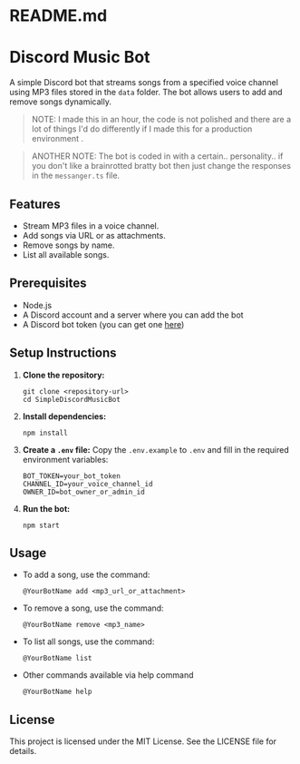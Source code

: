 # README.md

# Discord Music Bot

A simple Discord bot that streams songs from a specified voice channel using MP3 files stored in the `data` folder. The bot allows users to add and remove songs dynamically.

> NOTE: I made this in an hour, the code is not polished and there are a lot of things I'd do differently if I made this for a production environment .

> ANOTHER NOTE: The bot is coded in with a certain.. personality.. if you don't like a brainrotted bratty bot then just change the responses in the `messanger.ts` file.

## Features

- Stream MP3 files in a voice channel.
- Add songs via URL or as attachments.
- Remove songs by name.
- List all available songs.

## Prerequisites

- Node.js
- A Discord account and a server where you can add the bot
- A Discord bot token (you can get one [here](https://discord.com/developers/applications))

## Setup Instructions

1. **Clone the repository:**
   ```
   git clone <repository-url>
   cd SimpleDiscordMusicBot
   ```

2. **Install dependencies:**
   ```
   npm install
   ```

3. **Create a `.env` file:**
   Copy the `.env.example` to `.env` and fill in the required environment variables:
   ```
   BOT_TOKEN=your_bot_token
   CHANNEL_ID=your_voice_channel_id
   OWNER_ID=bot_owner_or_admin_id
   ```

4. **Run the bot:**
   ```
   npm start
   ```

## Usage

- To add a song, use the command:
  ```
  @YourBotName add <mp3_url_or_attachment>
  ```

- To remove a song, use the command:
  ```
  @YourBotName remove <mp3_name>
  ```

- To list all songs, use the command:
  ```
  @YourBotName list
  ```

- Other commands available via help command
   ```
   @YourBotName help
   ```

## License

This project is licensed under the MIT License. See the LICENSE file for details.